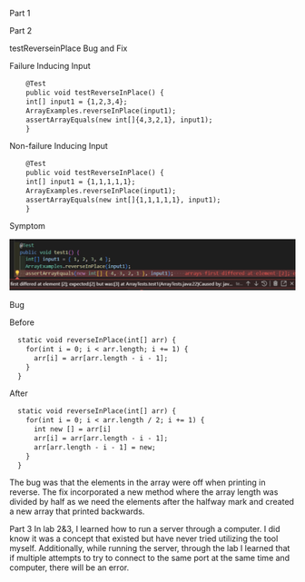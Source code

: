 Part 1


Part 2

testReverseinPlace Bug and Fix

Failure Inducing Input

```
	@Test 
	public void testReverseInPlace() {
    int[] input1 = {1,2,3,4};
    ArrayExamples.reverseInPlace(input1);
    assertArrayEquals(new int[]{4,3,2,1}, input1);
	}
```

Non-failure Inducing Input

```
	@Test 
	public void testReverseInPlace() {
    int[] input1 = {1,1,1,1,1};
    ArrayExamples.reverseInPlace(input1);
    assertArrayEquals(new int[]{1,1,1,1,1}, input1);
	}
```

Symptom

![Image](symptom.png)

Bug

Before

```
  static void reverseInPlace(int[] arr) {
    for(int i = 0; i < arr.length; i += 1) {
      arr[i] = arr[arr.length - i - 1];
    }
  }
```

After

```
  static void reverseInPlace(int[] arr) {
    for(int i = 0; i < arr.length / 2; i += 1) {
      int new [] = arr[i]
      arr[i] = arr[arr.length - i - 1];
      arr[arr.length - i - 1] = new;
    }
  }
```

The bug was that the elements in the array were off when printing in reverse.
The fix incorporated a new method where the array length was divided by half as we need the elements after the halfway mark and created a new array that printed backwards.


Part 3
In lab 2&3, I learned how to run a server through a computer. I did know it was a concept that existed but have never tried utilizing the tool myself. Additionally, while running the server, through the lab I learned that if multiple attempts to try to connect to the same port at the same time and computer, there will be an error.
